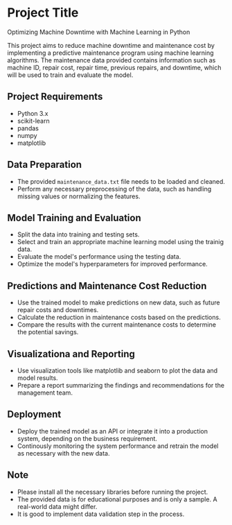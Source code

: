 # Project Title

Optimizing Machine Downtime with Machine Learning in Python

This project aims to reduce machine downtime and maintenance cost by implementing a predictive maintenance program using machine learning algorithms. The maintenance data provided contains information such as machine ID, repair cost, repair time, previous repairs, and downtime, which will be used to train and evaluate the model.

## Project Requirements

* Python 3.x
* scikit-learn
* pandas
* numpy
* matplotlib

## Data Preparation

* The provided `maintenance_data.txt` file needs to be loaded and cleaned.
* Perform any necessary preprocessing of the data, such as handling missing values or normalizing the features.

## Model Training and Evaluation

* Split the data into training and testing sets.
* Select and train an appropriate machine learning model using the trainig data.
* Evaluate the model's performance using the testing data.
* Optimize the model's hyperparameters for improved performance.

## Predictions and Maintenance Cost Reduction

* Use the trained model to make predictions on new data, such as future repair costs and downtimes.
* Calculate the reduction in maintenance costs based on the predictions.
* Compare the results with the current maintenance costs to determine the potential savings.

## Visualizationa and Reporting

* Use visualization tools like matplotlib and seaborn to plot the data and model results.
* Prepare a report summarizing the findings and recommendations for the management team.

## Deployment

* Deploy the trained model as an API or integrate it into a production system, depending on the business requirement.
* Continously monitoring the system performance and retrain the model as necessary with the new data.

## Note

* Please install all the necessary libraries before running the project.
* The provided data is for educational purposes and is only a sample. A real-world data might differ.
* It is good to implement data validation step in the process.
